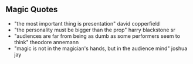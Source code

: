 
## Magic Quotes
- "the most important thing is presentation" david copperfield
- "the personality must be bigger than the prop" harry blackstone sr
- "audiences are far from being as dumb as some performers seem to think" theodore annemann
- "magic is not in the magician's hands, but in the audience mind" joshua jay